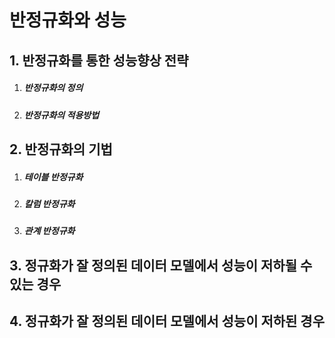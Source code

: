 # 반정규화와 성능

## 1. 반정규화를 통한 성능향상 전략

1. ##### 반정규화의 정의

2. ##### 반정규화의 적용방법

## 2. 반정규화의 기법

1. ##### 테이블 반정규화

2. ##### 칼럼 반정규화

3. ##### 관계 반정규화

## 3. 정규화가 잘 정의된 데이터 모델에서 성능이 저하될 수 있는 경우

## 4. 정규화가 잘 정의된 데이터 모델에서 성능이 저하된 경우